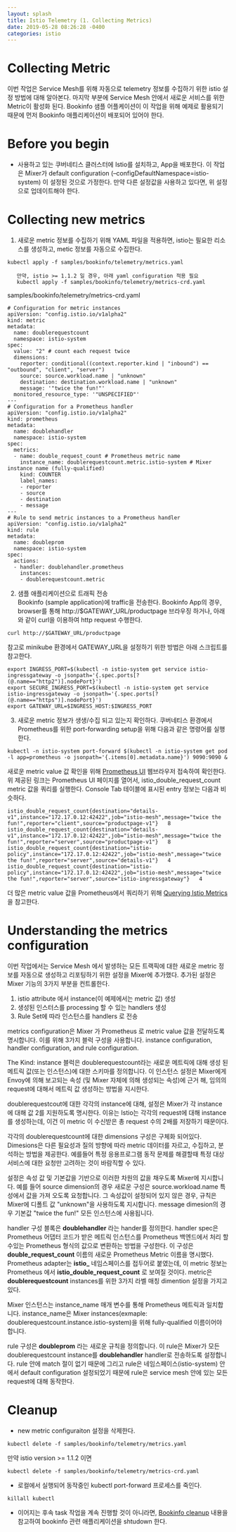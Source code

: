 ```yaml
---
layout: splash
title: Istio Telemetry (1. Collecting Metrics)
date: 2019-05-28 08:26:28 -0400
categories: istio 
---
```


# Collecting Metric  
이번 작업은 Service Mesh를 위해 자동으로 telemetry 정보를 수집하기 위한 istio 설정 방법에 대해 알아본다.
마지막 부분에 Service Mesh 안에서 새로운 서비스를 위한 Metric이 활성화 된다.
Bookinfo 샘플 어플케이션이 이 작업을 위해 예제로 활용되기 때문에 먼저 Bookinfo 애플리케이션이 배포되어 있어야 한다.

# Before you begin
- 사용하고 있는 쿠버네티스 클러스터에 Istio를 설치하고, App을 배포한다. 이 작업은 Mixer가 default configuration (–configDefaultNamespace=istio-system) 이 설정된 것으로 가정한다.
만약 다른 설정값을 사용하고 있다면, 위 설정으로 업데이트해야 한다.

# Collecting new metrics
1. 새로운 metric 정보를 수집하기 위해 YAML 파일을 적용하면, istio는 필요한 리소스를 생성하고, metic 정보를 자동으로 수집한다.
```
kubectl apply -f samples/bookinfo/telemetry/metrics.yaml
```
```
   만약, istio >= 1.1.2 일 경우, 아래 yaml configuration 적용 필요
   kubectl apply -f samples/bookinfo/telemetry/metrics-crd.yaml
```

samples/bookinfo/telemetry/metrics-crd.yaml
```
# Configuration for metric instances
apiVersion: "config.istio.io/v1alpha2"
kind: metric
metadata:
  name: doublerequestcount
  namespace: istio-system
spec:
  value: "2" # count each request twice
  dimensions:
    reporter: conditional((context.reporter.kind | "inbound") == "outbound", "client", "server")
    source: source.workload.name | "unknown"
    destination: destination.workload.name | "unknown"
    message: '"twice the fun!"'
  monitored_resource_type: '"UNSPECIFIED"'
---
# Configuration for a Prometheus handler
apiVersion: "config.istio.io/v1alpha2"
kind: prometheus
metadata:
  name: doublehandler
  namespace: istio-system
spec:
  metrics:
  - name: double_request_count # Prometheus metric name
    instance_name: doublerequestcount.metric.istio-system # Mixer instance name (fully-qualified)
    kind: COUNTER
    label_names:
    - reporter
    - source
    - destination
    - message
---
# Rule to send metric instances to a Prometheus handler
apiVersion: "config.istio.io/v1alpha2"
kind: rule
metadata:
  name: doubleprom
  namespace: istio-system
spec:
  actions:
  - handler: doublehandler.prometheus
    instances:
    - doublerequestcount.metric
```
2. 샘플 애플리케이션으로 트래픽 전송  
Bookinfo (sample application)에 traffic을 전송한다. Bookinfo App의 경우, browser를 통해 http://$GATEWAY_URL/productpage 브라우징 하거나, 아래와 같이 curl을 이용하여 http request 수행한다.
```
curl http://$GATEWAY_URL/productpage
```

참고로 minikube 환경에서 GATEWAY_URL을 설정하기 위한 방법은 아래 스크립트를 참고한다.
```
export INGRESS_PORT=$(kubectl -n istio-system get service istio-ingressgateway -o jsonpath='{.spec.ports[?(@.name=="http2")].nodePort}')
export SECURE_INGRESS_PORT=$(kubectl -n istio-system get service istio-ingressgateway -o jsonpath='{.spec.ports[?(@.name=="https")].nodePort}')
export GATEWAY_URL=$INGRESS_HOST:$INGRESS_PORT
```
3. 새로운 metric 정보가 생생/수집 되고 있는지 확인하다. 쿠버네티스 환경에서 Prometheus를 위한 port-forwarding setup을 위해 다음과 같은 명령어를 실행한다.
```
kubectl -n istio-system port-forward $(kubectl -n istio-system get pod -l app=prometheus -o jsonpath='{.items[0].metadata.name}') 9090:9090 &
```


새로운 metric value 값 확인을 위해 <a href="http://localhost:9090/graph">Prometheus UI</a> 웹브라우저 접속하여 확인한다. 위 제공된 링크는 Prometheus UI 페이지를 열어서, istio_double_request_count metric 값을 쿼리를 실행한다. Console Tab 테이블에 표시된 entry 정보는 다음과 비슷하다.
```
istio_double_request_count{destination="details-v1",instance="172.17.0.12:42422",job="istio-mesh",message="twice the fun!",reporter="client",source="productpage-v1"}   8
istio_double_request_count{destination="details-v1",instance="172.17.0.12:42422",job="istio-mesh",message="twice the fun!",reporter="server",source="productpage-v1"}   8
istio_double_request_count{destination="istio-policy",instance="172.17.0.12:42422",job="istio-mesh",message="twice the fun!",reporter="server",source="details-v1"}   4
istio_double_request_count{destination="istio-policy",instance="172.17.0.12:42422",job="istio-mesh",message="twice the fun!",reporter="server",source="istio-ingressgateway"}   4
```
더 많은 metric value 값을 Prometheus에서 쿼리하기 위해 [Querying Istio Metrics]("http://istio.io/docs/tasks/telemetry/metrics/querying-metrics)을 참고한다.

# Understanding the metrics configuration
이번 작업에서는 Service Mesh 에서 발생하는 모든 트랙픽에 대한 새로운 metric 정보를 자동으로 생성하고 리포팅하기 위한 설정을 Mixer에 추가했다.
추가된 설정은 Mixer 기능의 3가지 부분을 컨트롤한다.
1. istio attribute 에서 instance(이 예제에서는 metric 값) 생성
2. 생성된 인스터스를 processing 할 수 있는 handlers 생성
3. Rule Set에 따라 인스턴스를 handlers 로 전송

metrics configuration은 Mixer 가 Prometheus 로 metric value 값을 전달하도록 명시합니다. 이를 위해 3가지 블럭 구성을 사용합니다. instance configuration, handler configuration, and rule configuration.

The Kind: instance 블럭은 doublerequestcount라는 새로운 메트릭에 대해 생성 된 메트릭 값(또는 인스턴스)에 대한 스키마를 정의합니다. 이 인스턴스 설정은 Mixer에게 Envoy에 의해 보고되는 속성 (및 Mixer 자체에 의해 생성되는 속성)에 근거 해, 임의의 request에 대해서 메트릭 값 생성하는 방법을 지시한다.

doublerequestcout에 대한 각각의 instance에 대해, 설정은 Mixer가 각 instance 에 대해 값 2를 지원하도록 명시한다. 이유는 Istio는 각각의 request에 대해 instance를 생성하는데, 이건 이 metric 이 수신받은 총 request 수의 2배를 저장하기 때문이다.

각각의 doublerequestcount에 대한 dimensions 구성은 구체화 되어있다. Dimesions은 다른 필요성과 질의 방향에 따라 metric 데이터를 자르고, 수집하고, 분석하는 방법을 제공한다. 예를들어 특정 응용프로그램 동작 문제를 해결할때 특정 대상 서비스에 대한 요청만 고려하는 것이 바람직할 수 있다.

설정은 속성 값 및 기본값을 기반으로 이러한 차원의 값을 채우도록 Mixer에 지시합니다. 예를 들어 source dimension의 경우 새로운 구성은 source.workload.name 특성에서 값을 가져 오도록 요청합니다. 그 속성값이 설정되어 있지 않은 경우, 규칙은 Mixer에 디폴트 값 "unknown"을 사용하도록 지시합니다. message dimesion의 경우 기본값 "twice the fun!" 모든 인스턴스에 사용됩니다.

handler 구성 블록은 **doublehandler** 라는 hander를 정의한다. handler spec은 Prometheus 어댑터 코드가 받은 메트릭 인스턴스를 Prometheus 백엔드에서 처리 할 수있는 Prometheus 형식의 값으로 변환하는 방법을 구성한다. 이 구성은 **double_request_count** 이름의 새로운 Prometheus Metric 이름을 명시했다. Prometheus adapter는 **istio_** 네임스페이스를 접두어로 붙였는데, 이 metric 정보는 Prometheus 에서 **istio_double_request_count** 로 보여질 것이다. metric은 **doublerequestcount** instances를 위한 3가지 라벨 매칭 dimention 설정을 가지고 있다.

Mixer 인스턴스는 instance_name 매개 변수를 통해 Prometheus 메트릭과 일치합니다. instance_name은 Mixer instances(exmaple: doublerequestcount.instance.istio-system)을 위해 fully-qualified 이름이어야 합니다.

rule 구성은 **doubleprom** 라는 새로운 규칙을 정의합니다. 이 rule은 Mixer가 모든 doublerequestcount instance를 **doublehandler** handler로 전송하도록 설정합니다. rule 안에 match 절이 없기 때문에 그리고 rule은 네임스페이스(istio-system) 안에서 default configuration 설정되었기 때문에 rule은 service mesh 안에 있는 모든 request에 대해 동작한다.

# Cleanup
- new metric configuraiton 설정을 삭제한다.
```
kubectl delete -f samples/bookinfo/telemetry/metrics.yaml
```
만약 istio version >= 1.1.2 이면
```
kubectl delete -f samples/bookinfo/telemetry/metrics-crd.yaml
```
- 로컬에서 실행되어 동작중인 kubectl port-forward 프로세스를 죽인다.
```
killall kubectl
```
- 이어지는 후속 task 작업을 계속 진행할 것이 아니라면, <a href="https://istio.io/docs/examples/bookinfo/#cleanup">Bookinfo cleanup</a> 내용을 참고하여 bookinfo 관련 애플리케이션을 shtudown 한다.
